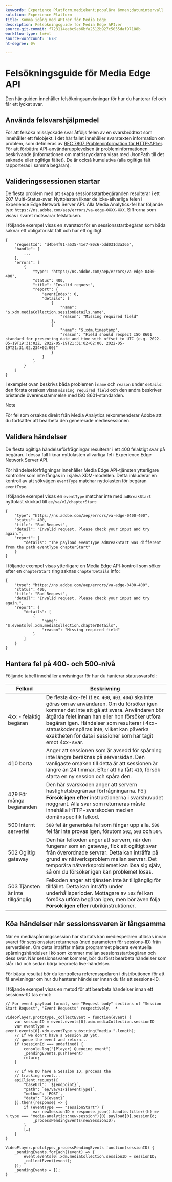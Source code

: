 ```yaml
---
keywords: Experience Platform;mediekant;populära ämnen;datumintervall
solution: Experience Platform
title: Komma igång med API:er för Media Edge
description: Felsökningsguide för Media Edge API:er
source-git-commit: f723114eebc9eb6bfa2512b927c5055daf97188b
workflow-type: tm+mt
source-wordcount: '678'
ht-degree: 0%

---
```



# Felsökningsguide för Media Edge API

Den här guiden innehåller felsökningsanvisningar för hur du hanterar fel och får ett lyckat svar.

## Använda felsvarshjälpmedel

För att felsöka misslyckade svar åtföljs felen av en svarsbrödtext som innehåller ett felobjekt. I det här fallet innehåller svarstexten information om problem, som definieras av [RFC 7807 Probleminformation för HTTP-API:er](https://datatracker.ietf.org/doc/html/rfc7807). För att förbättra API-användarupplevelsen är probleminformationen beskrivande (informationen om matrisnycklarna visas med JsonPath till det saknade eller ogiltiga fältet). De är också kumulativa (alla ogiltiga fält rapporteras i samma begäran).


## Valideringssessionen startar

De flesta problem med att skapa sessionsstartbegäranden resulterar i ett 207 Multi-Status-svar.
Nyttolasten liknar de icke-allvarliga felen i Experience Edge Network Server API. Alla Media Analytics-fel har följande typ:  `https://ns.adobe.com/aep/errors/va-edge-0XXX-XXX`. Siffrorna som visas i svaret motsvarar felstatusen.

I följande exempel visas en svarstext för en sessionsstartbegäran som båda saknar ett obligatoriskt fält och har ett ogiltigt.

```
{
    "requestId": "d4be4f91-a535-41e7-80c6-bdd031d3a365",
    "handle": [
        ...
    ],
    "errors": [
        {
            "type": "https://ns.adobe.com/aep/errors/va-edge-0400-400",
            "status": 400,
            "title": "Invalid request",
            "report": {
                "eventIndex": 0,
                "details": [
                    {
                        "name": "$.xdm.mediaCollection.sessionDetails.name",
                        "reason": "Missing required field"
                    },
                    {
                        "name": "$.xdm.timestamp",
                        "reason": "Field should respect ISO 8601 standard for presenting date and time with offset to UTC (e.g. 2022-05-19T19:31:02Z, 2022-05-19T21:31:02+02:00, 2022-05-19T21:31:02.234+02:00)"
                    }
                ]
            }
        }
    ]
}
```

I exemplet ovan beskrivs båda problemen i `name` och `reason` under `details`: den första orsaken visas `missing required field` och den andra beskriver bristande överensstämmelse med ISO 8601-standarden.


>[!NOTE]
>
> För fel som orsakas direkt från Media Analytics rekommenderar Adobe att du fortsätter att bearbeta den genererade mediesessionen.

## Validera händelser

De flesta ogiltiga händelseförfrågningar resulterar i ett 400 felaktigt svar på begäran. I dessa fall liknar nyttolasten allvarliga fel i Experience Edge Network Server API.

För händelseförfrågningar innehåller Media Edge API-tjänsten ytterligare kontroller som inte fångas in i själva XDM-modellen. Detta inkluderar en kontroll av att sökvägen `eventType` matchar nyttolasten för begäran `eventType`.


I följande exempel visas en `eventType` matchar inte med `adBreakStart` nyttolast skickad till `ee/va/v1/chapterStart`:

```
{
    "type": "https://ns.adobe.com/aep/errors/va-edge-0400-400",
    "status": 400,
    "title": "Bad Request",
    "detail": "Invalid request. Please check your input and try again.",
    "report": {
        "details": "The payload eventType adBreakStart was different from the path eventType chapterStart"
    }
}
```

I följande exempel visas ytterligare en Media Edge API-kontroll som söker efter en `chapterStart` ring saknas `chapterDetails` info:

```
{
    "type": "https://ns.adobe.com/aep/errors/va-edge-0400-400",
    "status": 400,
    "title": "Bad Request",
    "detail": "Invalid request. Please check your input and try again.",
    "report": {
        "details": [
            {
                "name": "$.events[0].xdm.mediaCollection.chapterDetails",
                "reason": "Missing required field"
            }
        ]
    }
}
```

## Hantera fel på 400- och 500-nivå

Följande tabell innehåller anvisningar för hur du hanterar statussvarsfel:


| Felkod | Beskrivning |
| ---------- | --------- |
| 4xx - felaktig begäran | De flesta 4xx-fel (t.ex. `400`, `403`, `404`) ska inte göras om av användaren. Om du försöker igen kommer det inte att gå att svara. Användaren bör åtgärda felet innan han eller hon försöker utföra begäran igen. Händelser som resulterar i 4xx-statuskoder spåras inte, vilket kan påverka exaktheten för data i sessioner som har tagit emot 4xx-svar. |
| 410 borta | Anger att sessionen som är avsedd för spårning inte längre beräknas på serversidan. Den vanligaste orsaken till detta är att sessionen är längre än 24 timmar. Efter att ha fått `410`, försök starta en ny session och spåra den. |
| 429 För många begäranden | Den här svarskoden anger att servern hastighetsbegränsar förfrågningarna. Följ **Försök igen efter** instruktionerna i svarshuvudet noggrant. Alla svar som returneras måste innehålla HTTP-svarskoden med en domänspecifik felkod. |
| 500 Internt serverfel | `500` fel är generiska fel som fångar upp alla. `500` fel får inte provas igen, förutom `502`, `503` och `504`. |
| 502 Ogiltig gateway | Den här felkoden anger att servern, när den fungerar som en gateway, fick ett ogiltigt svar från överordnade servrar. Detta kan inträffa på grund av nätverksproblem mellan servrar. Det temporära nätverksproblemet kan lösa sig själv, så om du försöker igen kan problemet lösas. |
| 503 Tjänsten är inte tillgänglig | Felkoden anger att tjänsten inte är tillgänglig för tillfället. Detta kan inträffa under underhållsperioder. Mottagare av `503` fel kan försöka utföra begäran igen, men bör även följa **Försök igen efter** rubrikinstruktioner. |


## Köa händelser när sessionssvaren är långsamma

När en mediaspårningssession har startats kan mediespelaren utlösas innan svaret för sessionsstart returneras (med parametern för sessions-ID) från serverdelen. Om detta inträffar måste programmet placera eventuella spårningshändelser i kö som kommer mellan sessionsstartbegäran och dess svar. När sessionssvaret kommer, bör du först bearbeta händelser som står i kö och sedan börja bearbeta live-händelser.

För bästa resultat bör du kontrollera referensspelaren i distributionen för att få anvisningar om hur du hanterar händelser innan du får ett sessions-ID.

I följande exempel visas en metod för att bearbeta händelser innan ett sessions-ID tas emot:


```
// For event payload format, see "Request body" sections of "Session Start Request", "Event Requests" respectively.  *
 
VideoPlayer.prototype._collectEvent = function(event) {
    var sessionID = event.events[0].xdm.mediaCollection.sessionID
    var eventType = event.events[0].xdm.eventType.substring("media.".length);
    // If we don't have a Session ID yet,
    // queue the event and return...
    if (sessionId === undefined) {
        console.log("[Player] Queueing event")
        _pendingEvents.push(event)
        return;
    }
 
    // If we DO have a Session ID, process the
    // tracking event...
    apiClient.request({
        "baseUrl": `${endpoint}`,
        "path": `ee/va/v1/${eventType}`,
        "method": `POST`,
        "data": `${event}`
    }).then((response) => {
        if (eventType === "sessionStart") {
            var newSessionID = response.json().handle.filter((h) => h.type === "media-analytics:new-session")[0].payload[0].sessionId;
            _processPendingEvents(newSessionID);
        }
        […]
    }
}
 
VideoPlayer.prototype._processPendingEvents function(sessionID) {
    _pendingEvents.forEach((event) => {
        event.events[0].xdm.mediaCollection.sessionID = sessionID;
        _collectEvent(event);
    });
    _pendingEvents = [];
}
```


